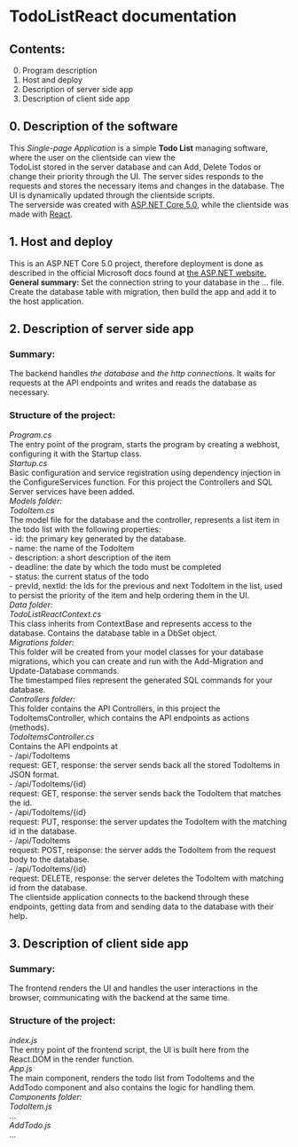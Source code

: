 # TodoListReact documentation
## Contents:
0. Program description
1. Host and deploy
2. Description of server side app
3. Description of client side app

## 0. Description of the software
  This _Single-page Application_ is a simple **Todo List** managing software, where the user on the clientside can view the  
  TodoList stored in the server database and can Add, Delete Todos or change their priority through the UI. The server sides responds to the  
  requests and stores the necessary items and changes in the database. The UI is dynamically updated through the clientside scripts.  
  The serverside was created with [ASP.NET Core 5.0](https://docs.microsoft.com/en-us/aspnet/core/?view=aspnetcore-5.0), while the clientside was made with [React](https://reactjs.org/).

## 1. Host and deploy
  This is an ASP.NET Core 5.0 project, therefore deployment is done as described in the official Microsoft docs found at [the ASP.NET website.](https://docs.microsoft.com/en-us/aspnet/core/host-and-deploy/?view=aspnetcore-5.0)  
  **General summary:**
  Set the connection string to your database in the ... file. Create the database table with migration, then build the app and add it to the host application.

## 2. Description of server side app
### Summary:
  The backend handles _the database_ and _the http connections_. It waits for requests at the API endpoints and writes and reads the database as necessary.
### Structure of the project:
  _Program.cs_  
  The entry point of the program, starts the program by creating a webhost, configuring it with the Startup class.  
  _Startup.cs_  
  Basic configuration and service registration using dependency injection in the ConfigureServices function. For this project the Controllers and SQL Server services have been added.  
  _Models folder:_   
  _TodoItem.cs_  
    The model file for the database and the controller, represents a list item in the todo list with the following properties:  
    -  id: the primary key generated by the database.  
    -  name: the name of the TodoItem  
    -  description: a short description of the item  
    -  deadline: the date by which the todo must be completed  
    -  status: the current status of the todo  
    -  prevId, nextId: the Ids for the previous and next TodoItem in the list, used to persist the priority of the item and help ordering them in the UI.  
  _Data folder:_  
	  _TodoListReactContext.cs_  
	  This class inherits from ContextBase and represents access to the database. Contains the database table in a DbSet object.  
  _Migrations folder:_  
	  This folder will be created from your model classes for your database migrations, which you can create and run with the Add-Migration and Update-Database commands.  
	  The timestamped files represent the generated SQL commands for your database.  
  _Controllers folder:_  
	  This folder contains the API Controllers, in this project the TodoItemsController, which contains the API endpoints as actions (methods).  
	  _TodoItemsController.cs_  
	  Contains the API endpoints at  
		  -  /api/TodoItems  
			  request: GET, response: the server sends back all the stored TodoItems in JSON format.  
		  -  /api/TodoItems/{id}  
			request: GET, response: the server sends back the TodoItem that matches the id.  
		-  /api/TodoItems/{id}  
			request: PUT, response: the server updates the TodoItem with the matching id in the database.  
		-  /api/TodoItems  
			request: POST, response: the server adds the TodoItem from the request body to the database.  
		-  /api/TodoItems/{id}  
			request: DELETE, response: the server deletes the TodoItem with matching id from the database.  
	The clientside application connects to the backend through these endpoints, getting data from and sending data to the database with their help.  

## 3. Description of client side app
### Summary:
  The frontend renders the UI and handles the user interactions in the browser, communicating with the backend at the same time.
### Structure of the project:  
  _index.js_  
  The entry point of the frontend script, the UI is built here from the React.DOM in the render function.  
  _App.js_  
  The main component, renders the todo list from TodoItems and the AddTodo component and also contains the logic for handling them.  
  _Components folder:_  
	  _TodoItem.js_  
	...  
	  _AddTodo.js_  
	...  




